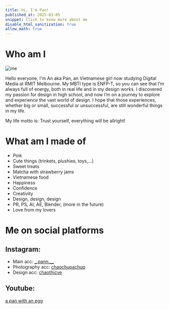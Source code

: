 ```yaml
---
title: Hi, I'm Pan!
published_at: 2025-03-05
snippet: Click to know more about me
disable_html_sanitization: true
allow_math: true
---
```


# Who am I

![me](introduction/IMG_8986.jpg)

Hello everyone, I'm An aka Pan, an Vietnamese girl now studying Digital Media at RMIT Melbourne. My MBTI type is ENFP-T, so you can see that I’m always full of energy, both in real life and in my design works. I discovered my passion for design in high school, and now I’m on a journey to explore and experience the vast world of design. I hope that those experiences, whether big or small, successful or unsuccessful, are still wonderful things in my life.

My life motto is: Trust yourself, everything will be allright!

# What am I made of

- Pink
- Cute things (trinkets, plushies, toys,...)
- Sweet treats
- Matcha with strawberry jams
- Vietnamese food
- Happiness
- Confidence
- Creativity
- Design, design, design
- PR, PS, AI, AE, Blender, (more in the future)
- Love from my lovers

# Me on social platforms

## Instagram:
- Main acc: [_.pann.__](https://www.instagram.com/_.pann.__/)
- Photography acc: [chaochupachup](https://www.instagram.com/chaochupachup/)
- Design acc: [chaothicve](https://www.instagram.com/chaothicve/)

## Youtube:
[a pan with an egg](https://www.youtube.com/@apanwithanegg)

